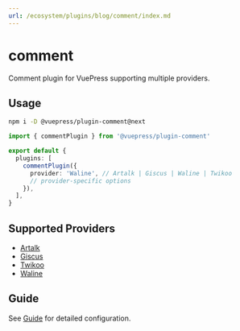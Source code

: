 ```yaml
---
url: /ecosystem/plugins/blog/comment/index.md
---
```

# comment

Comment plugin for VuePress supporting multiple providers.

## Usage

```bash
npm i -D @vuepress/plugin-comment@next
```

```ts title=".vuepress/config.ts"
import { commentPlugin } from '@vuepress/plugin-comment'

export default {
  plugins: [
    commentPlugin({
      provider: 'Waline', // Artalk | Giscus | Waline | Twikoo
      // provider-specific options
    }),
  ],
}
```

## Supported Providers

* [Artalk](./artalk/)
* [Giscus](./giscus/)
* [Twikoo](./twikoo/)
* [Waline](./waline/)

## Guide

See [Guide](./guide.md) for detailed configuration.
